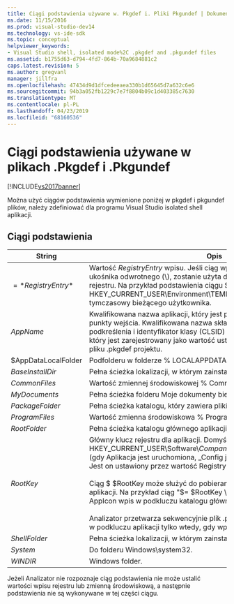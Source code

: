 ```yaml
---
title: Ciągi podstawienia używane w. Pkgdef i. Pliki Pkgundef | Dokumentacja firmy Microsoft
ms.date: 11/15/2016
ms.prod: visual-studio-dev14
ms.technology: vs-ide-sdk
ms.topic: conceptual
helpviewer_keywords:
- Visual Studio shell, isolated mode%2C .pkgdef and .pkgundef files
ms.assetid: b1755d63-d794-4fd7-864b-70a9684881c2
caps.latest.revision: 5
ms.author: gregvanl
manager: jillfra
ms.openlocfilehash: 47434d9d1dfcedeeaea330b1d65645d7a632c6e6
ms.sourcegitcommit: 94b3a052fb1229c7e7f8804b09c1d403385c7630
ms.translationtype: MT
ms.contentlocale: pl-PL
ms.lasthandoff: 04/23/2019
ms.locfileid: "68160536"
---
```

# <a name="substitution-strings-used-in-pkgdef-and-pkgundef-files"></a>Ciągi podstawienia używane w plikach .Pkgdef i .Pkgundef
[!INCLUDE[vs2017banner](../includes/vs2017banner.md)]

Można użyć ciągów podstawienia wymienione poniżej w pkgdef i pkgundef plików, należy zdefiniować dla programu Visual Studio isolated shell aplikacji.  
  
## <a name="substitution-strings"></a>Ciągi podstawienia  
  
|String|Opis|  
|------------|-----------------|  
|$=*RegistryEntry*$|Wartość *RegistryEntry* wpisu. Jeśli ciąg wpis rejestru kończy się znakiem ukośnika odwrotnego (\\), zostanie użyta domyślna wartość podklucza rejestru. Na przykład podstawienia ciągu $= HKEY_CURRENT_USER\Environment\TEMP$ jest rozwinięty folder tymczasowy bieżącego użytkownika.|  
|$AppName$|Kwalifikowana nazwa aplikacji, który jest przekazywany do AppEnv.dll punkty wejścia. Kwalifikowana nazwa składa się z nazwy aplikacji, podkreślenia i identyfikator klasy (CLSID) obiektu automatyzacji aplikacji, który jest zarejestrowany jako wartość ustawienia ThisVersionDTECLSID w pliku .pkgdef projektu.|  
|$AppDataLocalFolder|Podfolderu w folderze % LOCALAPPDATA % dla tej aplikacji.|  
|$BaseInstallDir$|Pełna ścieżka lokalizacji, w którym zainstalowano program Visual Studio.|  
|$CommonFiles$|Wartość zmiennej środowiskowej % CommonProgramFiles %.|  
|$MyDocuments$|Pełna ścieżka folderu Moje dokumenty bieżącego użytkownika.|  
|$PackageFolder$|Pełna ścieżka katalogu, który zawiera pliki zestawu pakietu dla aplikacji.|  
|$ProgramFiles$|Wartość zmienna środowiskowa % ProgramFiles %.|  
|$RootFolder$|Pełna ścieżka katalogu głównego aplikacji.|  
|$RootKey$|Główny klucz rejestru dla aplikacji. Domyślnie katalog główny jest w HKEY_CURRENT_USER\Software\\*CompanyName*\\*ProjectName*\\*Numerwersji* (gdy Aplikacja jest uruchomiona, _Config jest dołączany do tego klucza). Jest on ustawiony przez wartość RegistryRoot *SolutionName*plik .pkgdef.<br /><br /> Ciąg $ $RootKey może służyć do pobierania wartości rejestru w podkluczu aplikacji. Na przykład ciąg "$= $RootKey \AppIcon$" zwróci wartość AppIcon wpis w podkluczu katalogu głównego aplikacji.<br /><br /> Analizator przetwarza sekwencyjnie plik .pkgdef i będą mogli wpisu rejestru w podkluczu aplikacji tylko wtedy, gdy wpis został wcześniej zdefiniowany|  
|$ShellFolder$|Pełna ścieżka lokalizacji, w którym zainstalowano program Visual Studio.|  
|$System$|Do folderu Windows\system32.|  
|$WINDIR$|Windows folder.|  
  
 Jeżeli Analizator nie rozpoznaje ciąg podstawienia nie może ustalić wartości wpisu rejestru lub zmienną środowiskową, a następnie podstawienia nie są wykonywane w tej części ciągu.
